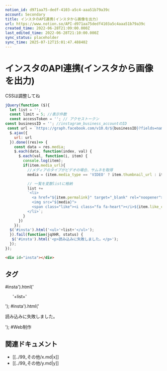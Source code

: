 ```yaml
---
notion_id: d971aa75-dedf-4103-a5c4-aaa51b79a39c
account: Secondary
title: インスタのAPI連携(インスタから画像を出力)
url: https://www.notion.so/API-d971aa75dedf4103a5c4aaa51b79a39c
created_time: 2022-06-28T21:09:00.000Z
last_edited_time: 2022-06-28T21:10:00.000Z
sync_status: placeholder
sync_time: 2025-07-12T15:01:47.488402
---
```

# インスタのAPI連携(インスタから画像を出力)

CSSは調整してね
```javascript
jQuery(function ($){
  let list = '';
  const limit = 5; //表示件数
  const accessToken = ''; // アクセストークン
const businessID = ''; //instagram_business_accountのID
 const url = `https://graph.facebook.com/v10.0/${businessID}?fields=name,media.limit(${limit}){caption,media_url,thumbnail_url,permalink,like_count,comments_count,media_type}&access_token=${accessToken}`;
  $.ajax({
    url: url
  }).done((res)=> {
    const data = res.media;
    $.each(data, function(index, val) {
      $.each(val, function(i, item) {
        console.log(item);
        if(item.media_url){
          //メディアのタイプがビデオの場合、サムネを取得
          media = (item.media_type == 'VIDEO' ? item.thumbnail_url : item.media_url);

          // 一覧を変数listに格納
          list +=
          `<li>
            <a href="${item.permalink}" target="_blank" rel="noopener">
            <img src="${media}">
            <span class="like"><i class="fa fa-heart"></i>${item.like_count}</span></a>
          </li>`;
        }
      })
    });
  $('#insta').html('<ul>'+list+'</ul>');
  }).fail(function(jqXHR, status) {
   $('#insta').html('<p>読み込みに失敗しました。</p>');
  });
});
```
```html
<div id="insta"></div>
```

## タグ

#insta').html('<ul>'+list+'</ul>'); #insta').html('<p>読み込みに失敗しました。</p>'); #Web制作 

## 関連ドキュメント

- [[../99_その他/x.md|x]]
- [[../99_その他/y.md|y]]
